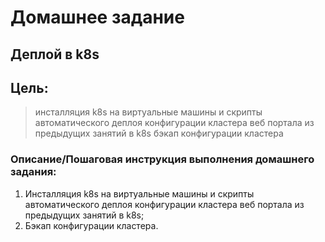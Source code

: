 # Домашнее задание

## Деплой в k8s

## Цель:

> инсталляция k8s на виртуальные машины и скрипты автоматического деплоя конфигурации кластера веб портала из предыдущих занятий в k8s
> бэкап конфигурации кластера

### Описание/Пошаговая инструкция выполнения домашнего задания:

1. Инсталляция k8s на виртуальные машины и скрипты автоматического деплоя конфигурации кластера веб портала из предыдущих занятий в k8s;
2. Бэкап конфигурации кластера.